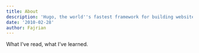 ```yaml
---
title: About
description: 'Hugo, the world''s fastest framework for building websites'
date: '2010-02-28'
author: Fajrian
---
```


What I’ve read, what I’ve learned.
